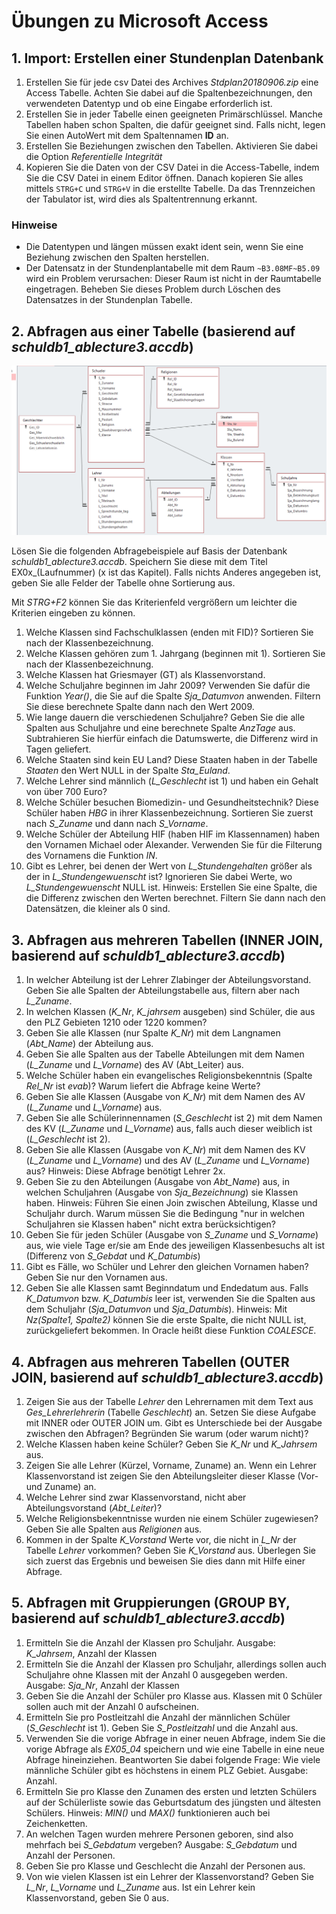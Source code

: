 # Übungen zu Microsoft Access

## 1. Import: Erstellen einer Stundenplan Datenbank

1. Erstellen Sie für jede csv Datei des Archives *Stdplan20180906.zip* eine Access Tabelle. Achten 
   Sie dabei auf die Spaltenbezeichnungen, den verwendeten Datentyp und ob eine Eingabe erforderlich ist.
1. Erstellen Sie in jeder Tabelle einen geeigneten Primärschlüssel. Manche Tabellen haben schon 
   Spalten, die dafür geeignet sind. Falls nicht, legen Sie einen AutoWert mit dem Spaltennamen **ID** an.
1. Erstellen Sie Beziehungen zwischen den Tabellen. Aktivieren Sie dabei die Option 
   *Referentielle Integrität*
1. Kopieren Sie die Daten von der CSV Datei in die Access-Tabelle, indem Sie die CSV Datei in einem
   Editor öffnen. Danach kopieren Sie alles mittels `STRG+C` und `STRG+V` in die erstellte Tabelle.
   Da das Trennzeichen der Tabulator ist, wird dies als Spaltentrennung erkannt.
   
### Hinweise
- Die Datentypen und längen müssen exakt ident sein, wenn Sie eine Beziehung zwischen den Spalten herstellen.
- Der Datensatz in der Stundenplantabelle mit dem Raum `~B3.08MF~B5.09` wird ein Problem verursachen:
  Dieser Raum ist nicht in der Raumtabelle eingetragen. Beheben Sie dieses Problem durch Löschen des
  Datensatzes in der Stundenplan Tabelle.

## 2. Abfragen aus einer Tabelle (basierend auf *schuldb1_ablecture3.accdb*)

![](datenmodell_schuldb.png)

Lösen Sie die folgenden Abfragebeispiele auf Basis der Datenbank *schuldb1_ablecture3.accdb*. Speichern
Sie diese mit dem Titel EX0x_(Laufnummer) (x ist das Kapitel). Falls nichts Anderes angegeben ist, geben Sie alle Felder
der Tabelle ohne Sortierung aus.

Mit *STRG+F2* können Sie das Kriterienfeld vergrößern um leichter die Kriterien eingeben zu können.

1. Welche Klassen sind Fachschulklassen (enden mit FID)? Sortieren Sie nach der Klassenbezeichnung.
1. Welche Klassen gehören zum 1. Jahrgang (beginnen mit 1). Sortieren Sie nach der Klassenbezeichnung.
1. Welche Klassen hat Griesmayer (GT) als Klassenvorstand.
1. Welche Schuljahre beginnen im Jahr 2009? Verwenden Sie dafür die Funktion *Year()*, die Sie auf die Spalte
   *Sja_Datumvon* anwenden. Filtern Sie diese berechnete Spalte dann nach den Wert 2009.
1. Wie lange dauern die verschiedenen Schuljahre? Geben Sie die alle Spalten aus Schuljahre und eine
   berechnete Spalte *AnzTage* aus. Subtrahieren Sie hierfür einfach die Datumswerte, die Differenz
   wird in Tagen geliefert.
1. Welche Staaten sind kein EU Land? Diese Staaten haben in der Tabelle *Staaten* den Wert NULL in der
   Spalte *Sta_Euland*.
1. Welche Lehrer sind männlich (*L_Geschlecht* ist 1) und haben ein Gehalt von über 700 Euro?
1. Welche Schüler besuchen Biomedizin- und Gesundheitstechnik? Diese Schüler haben *HBG* in ihrer
   Klassenbezeichnung. Sortieren Sie zuerst nach *S_Zuname* und dann nach *S_Vorname*.
1. Welche Schüler der Abteilung HIF (haben HIF im Klassennamen) haben den Vornamen Michael oder Alexander.
   Verwenden Sie für die Filterung des Vornamens die Funktion *IN*.
1. Gibt es Lehrer, bei denen der Wert von *L_Stundengehalten* größer als der in *L_Stundengewuenscht* ist?
   Ignorieren Sie dabei Werte, wo *L_Stundengewuenscht* NULL ist.
   Hinweis: Erstellen Sie eine Spalte, die die Differenz zwischen den Werten berechnet. Filtern Sie dann
   nach den Datensätzen, die kleiner als 0 sind.
   
## 3. Abfragen aus mehreren Tabellen (INNER JOIN, basierend auf *schuldb1_ablecture3.accdb*)

1. In welcher Abteilung ist der Lehrer Zlabinger der Abteilungsvorstand. Geben Sie alle Spalten
   der Abteilungstabelle aus, filtern aber nach *L_Zuname*.
1. In welchen Klassen (*K_Nr*, *K_jahrsem* ausgeben) sind Schüler, die aus den PLZ Gebieten 1210 oder 1220 kommen?
1. Geben Sie alle Klassen (nur Spalte *K_Nr*) mit dem Langnamen (*Abt_Name*) der Abteilung aus.
1. Geben Sie alle Spalten aus der Tabelle Abteilungen mit dem Namen (*L_Zuname* und *L_Vorname*) des AV (Abt_Leiter) aus.
1. Welche Schüler haben ein evangelisches Religionsbekenntnis (Spalte *Rel_Nr* ist *evab*)? Warum liefert die Abfrage keine Werte?
1. Geben Sie alle Klassen (Ausgabe von *K_Nr*) mit dem Namen des AV (*L_Zuname* und *L_Vorname*) aus.
1. Geben Sie alle Schülerinnennamen (*S_Geschlecht* ist 2) mit dem Namen des KV (*L_Zuname* und *L_Vorname*) aus, falls auch dieser weiblich ist (*L_Geschlecht* ist 2).
1. Geben Sie alle Klassen (Ausgabe von *K_Nr*) mit dem Namen des KV (*L_Zuname* und *L_Vorname*) und des AV (*L_Zuname* und *L_Vorname*) aus? Hinweis: Diese Abfrage benötigt Lehrer 2x.
1. Geben Sie zu den Abteilungen (Ausgabe von *Abt_Name*) aus, in welchen Schuljahren (Ausgabe von *Sja_Bezeichnung*) sie Klassen haben. Hinweis: Führen Sie einen Join zwischen Abteilung, Klasse und Schuljahr durch.
   Warum müssen Sie die Bedingung "nur in welchen Schuljahren sie Klassen haben" nicht extra berücksichtigen?
1. Geben Sie für jeden Schüler (Ausgabe von *S_Zuname* und *S_Vorname*) aus, wie viele Tage er/sie am Ende des jeweiligen Klassenbesuchs alt ist (Differenz von *S_Gebdat* und *K_Datumbis*)
1. Gibt es Fälle, wo Schüler und Lehrer den gleichen Vornamen haben? Geben Sie nur den Vornamen aus.
1. Geben Sie alle Klassen samt Beginndatum und Endedatum aus. Falls *K_Datumvon* bzw. *K_Datumbis* leer ist, verwenden Sie die Spalten aus dem Schuljahr (*Sja_Datumvon* und *Sja_Datumbis*).
   Hinweis: Mit *Nz(Spalte1, Spalte2)* können Sie die erste Spalte, die nicht NULL ist, zurückgeliefert bekommen. In Oracle heißt diese Funktion *COALESCE*.
   
## 4. Abfragen aus mehreren Tabellen (OUTER JOIN, basierend auf *schuldb1_ablecture3.accdb*)
1. Zeigen Sie aus der Tabelle *Lehrer* den Lehrernamen mit dem Text aus *Ges_Lehrerlehrerin* (Tabelle *Geschlecht*) an. Setzen Sie diese Aufgabe mit INNER oder OUTER JOIN um. Gibt es Unterschiede bei der Ausgabe
   zwischen den Abfragen? Begründen Sie warum (oder warum nicht)?
1. Welche Klassen haben keine Schüler? Geben Sie *K_Nr* und *K_Jahrsem* aus.
1. Zeigen Sie alle Lehrer (Kürzel, Vorname, Zuname) an. Wenn ein Lehrer Klassenvorstand ist zeigen Sie den Abteilungsleiter dieser Klasse (Vor- und Zuname) an.
1. Welche Lehrer sind zwar Klassenvorstand, nicht aber Abteilungsvorstand (*Abt_Leiter*)?
1. Welche Religionsbekenntnisse wurden nie einem Schüler zugewiesen? Geben Sie alle Spalten aus *Religionen* aus.
1. Kommen in der Spalte *K_Vorstand* Werte vor, die nicht in *L_Nr* der Tabelle *Lehrer* vorkommen? Geben Sie *K_Vorstand* aus. Überlegen Sie sich zuerst das Ergebnis 
   und beweisen Sie dies dann mit Hilfe einer Abfrage.


## 5. Abfragen mit Gruppierungen (GROUP BY, basierend auf *schuldb1_ablecture3.accdb*)
1. Ermitteln Sie die Anzahl der Klassen pro Schuljahr. Ausgabe: *K_Jahrsem*, Anzahl der Klassen
1. Ermitteln Sie die Anzahl der Klassen pro Schuljahr, allerdings sollen auch Schuljahre ohne Klassen mit
   der Anzahl 0 ausgegeben werden. Ausgabe: *Sja_Nr*, Anzahl der Klassen
1. Geben Sie die Anzahl der Schüler pro Klasse aus. Klassen mit 0 Schüler sollen auch mit der Anzahl 0
   aufscheinen.
1. Ermitteln Sie pro Postleitzahl die Anzahl der männlichen Schüler (*S_Geschlecht* ist 1). Geben Sie *S_Postleitzahl* und die 
   Anzahl aus.
1. Verwenden Sie die vorige Abfrage in einer neuen Abfrage, indem Sie die vorige Abfrage als *EX05_04*
   speichern und wie eine Tabelle in eine neue Abfrage hineinziehen. Beantworten Sie dabei folgende Frage: Wie viele männliche
   Schüler gibt es höchstens in einem PLZ Gebiet. Ausgabe: Anzahl.
1. Ermitteln Sie pro Klasse den Zunamen des ersten und letzten Schülers auf der Schülerliste sowie das 
   Geburtsdatum des jüngsten und ältesten Schülers. Hinweis: *MIN()* und *MAX()* funktionieren auch bei Zeichenketten.
1. An welchen Tagen wurden mehrere Personen geboren, sind also mehrfach bei *S_Gebdatum* vergeben? Ausgabe:
   *S_Gebdatum* und Anzahl der Personen.
1. Geben Sie pro Klasse und Geschlecht die Anzahl der Personen aus.
1. Von wie vielen Klassen ist ein Lehrer der Klassenvorstand? Geben Sie *L_Nr*, *L_Vorname* und *L_Zuname* aus.
   Ist ein Lehrer kein Klassenvorstand, geben Sie 0 aus.
